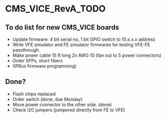 # CMS_VICE_RevA_TODO
## To do list for new CMS_VICE boards

 * Update firmware:  4 bit serial no, 1 bit GPIO switch to 10.x.x.x address
 * Write VFE simulator and FE simulator firmwares for testing VFE-FE passthrough.
 * Make power cable 15 ft long 2x AWG 10 (fan out to 5 power connectors)
 * Order SFPs, short fibers
 * (IPBus firmware programming)

## Done?

 * Flash chips replaced
 * Order switch (done, due Monday)
 * Move power connector to the other side.  (done)
 * Check I2C jumpers (jumpered directly from FE to VFE)
